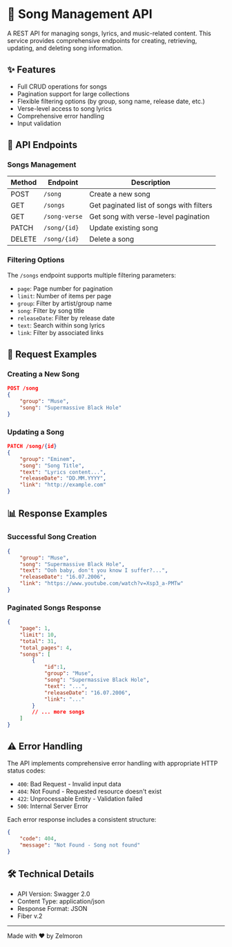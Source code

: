 # 🎵 Song Management API

A REST API for managing songs, lyrics, and music-related content. This service provides comprehensive endpoints for creating, retrieving, updating, and deleting song information.

## ✨ Features

- Full CRUD operations for songs
- Pagination support for large collections
- Flexible filtering options (by group, song name, release date, etc.)
- Verse-level access to song lyrics
- Comprehensive error handling
- Input validation

## 🚀 API Endpoints

### Songs Management

| Method | Endpoint | Description |
|--------|----------|-------------|
| POST | `/song` | Create a new song |
| GET | `/songs` | Get paginated list of songs with filters |
| GET | `/song-verse` | Get song with verse-level pagination |
| PATCH | `/song/{id}` | Update existing song |
| DELETE | `/song/{id}` | Delete a song |

### Filtering Options

The `/songs` endpoint supports multiple filtering parameters:

- `page`: Page number for pagination
- `limit`: Number of items per page
- `group`: Filter by artist/group name
- `song`: Filter by song title
- `releaseDate`: Filter by release date
- `text`: Search within song lyrics
- `link`: Filter by associated links

## 📝 Request Examples

### Creating a New Song

```json
POST /song
{
    "group": "Muse",
    "song": "Supermassive Black Hole"
}
```

### Updating a Song

```json
PATCH /song/{id}
{
    "group": "Eminem",
    "song": "Song Title",
    "text": "Lyrics content...",
    "releaseDate": "DD.MM.YYYY",
    "link": "http://example.com"
}
```

## 📊 Response Examples

### Successful Song Creation

```json
{
    "group": "Muse",
    "song": "Supermassive Black Hole",
    "text": "Ooh baby, don't you know I suffer?...",
    "releaseDate": "16.07.2006",
    "link": "https://www.youtube.com/watch?v=Xsp3_a-PMTw"
}
```

### Paginated Songs Response

```json
{
    "page": 1,
    "limit": 10,
    "total": 31,
    "total_pages": 4,
    "songs": [
        {
            "id":1,
            "group": "Muse",
            "song": "Supermassive Black Hole",
            "text": "...",
            "releaseDate": "16.07.2006",
            "link": "..."
        }
        // ... more songs
    ]
}
```

## ⚠️ Error Handling

The API implements comprehensive error handling with appropriate HTTP status codes:

- `400`: Bad Request - Invalid input data
- `404`: Not Found - Requested resource doesn't exist
- `422`: Unprocessable Entity - Validation failed
- `500`: Internal Server Error

Each error response includes a consistent structure:

```json
{
    "code": 404,
    "message": "Not Found - Song not found"
}
```


## 🛠️ Technical Details

- API Version: Swagger 2.0
- Content Type: application/json
- Response Format: JSON
- Fiber v.2



---

Made with ❤️ by Zelmoron
